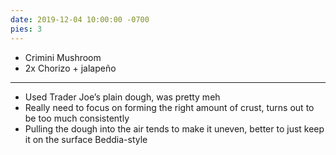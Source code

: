 ```yaml
---
date: 2019-12-04 10:00:00 -0700
pies: 3
---
```

- Crimini Mushroom
- 2x Chorizo + jalapeño

---

- Used Trader Joe’s plain dough, was pretty meh
- Really need to focus on forming the right amount of crust, turns out to be too much consistently
- Pulling the dough into the air tends to make it uneven, better to just keep it on the surface Beddia-style
